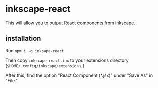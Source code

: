 # inkscape-react

This will allow you to output React components from inkscape.

## installation

Run `npm i -g inksape-react`

Then copy `inkscape-react.inx` to your extensions directory (`$HOME/.config/inkscape/extensions`.)

After this, find the option "React Component (*.jsx)" under "Save As" in "File."